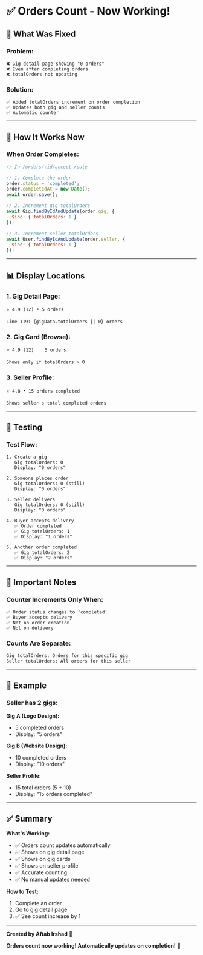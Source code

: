# ✅ Orders Count - Now Working!

## 🎉 What Was Fixed

### **Problem:**
```
❌ Gig detail page showing "0 orders"
❌ Even after completing orders
❌ totalOrders not updating
```

### **Solution:**
```
✅ Added totalOrders increment on order completion
✅ Updates both gig and seller counts
✅ Automatic counter
```

---

## 🔄 How It Works Now

### **When Order Completes:**
```javascript
// In /orders/:id/accept route

// 1. Complete the order
order.status = 'completed';
order.completedAt = new Date();
await order.save();

// 2. Increment gig totalOrders
await Gig.findByIdAndUpdate(order.gig, {
  $inc: { totalOrders: 1 }
});

// 3. Increment seller totalOrders
await User.findByIdAndUpdate(order.seller, {
  $inc: { totalOrders: 1 }
});
```

---

## 📊 Display Locations

### **1. Gig Detail Page:**
```
⭐ 4.9 (12) • 5 orders

Line 119: {gigData.totalOrders || 0} orders
```

### **2. Gig Card (Browse):**
```
⭐ 4.9 (12)    5 orders

Shows only if totalOrders > 0
```

### **3. Seller Profile:**
```
⭐ 4.8 • 15 orders completed

Shows seller's total completed orders
```

---

## 🧪 Testing

### **Test Flow:**
```
1. Create a gig
   Gig totalOrders: 0
   Display: "0 orders"

2. Someone places order
   Gig totalOrders: 0 (still)
   Display: "0 orders"

3. Seller delivers
   Gig totalOrders: 0 (still)
   Display: "0 orders"

4. Buyer accepts delivery
   ✅ Order completed
   ✅ Gig totalOrders: 1
   ✅ Display: "1 orders"

5. Another order completed
   ✅ Gig totalOrders: 2
   ✅ Display: "2 orders"
```

---

## 📝 Important Notes

### **Counter Increments Only When:**
```
✅ Order status changes to 'completed'
✅ Buyer accepts delivery
✅ Not on order creation
✅ Not on delivery
```

### **Counts Are Separate:**
```
Gig totalOrders: Orders for this specific gig
Seller totalOrders: All orders for this seller
```

---

## 🎯 Example

### **Seller has 2 gigs:**

**Gig A (Logo Design):**
- 5 completed orders
- Display: "5 orders"

**Gig B (Website Design):**
- 10 completed orders
- Display: "10 orders"

**Seller Profile:**
- 15 total orders (5 + 10)
- Display: "15 orders completed"

---

## ✅ Summary

**What's Working:**
- ✅ Orders count updates automatically
- ✅ Shows on gig detail page
- ✅ Shows on gig cards
- ✅ Shows on seller profile
- ✅ Accurate counting
- ✅ No manual updates needed

**How to Test:**
1. Complete an order
2. Go to gig detail page
3. ✅ See count increase by 1

---

**Created by Aftab Irshad** 🚀

**Orders count now working! Automatically updates on completion!** 🎊
